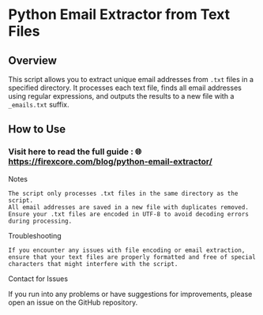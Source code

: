 # Python Email Extractor from Text Files

## Overview
This script allows you to extract unique email addresses from `.txt` files in a specified directory. It processes each text file, finds all email addresses using regular expressions, and outputs the results to a new file with a `_emails.txt` suffix.

## How to Use

### Visit here to read the full guide : 🌐 https://firexcore.com/blog/python-email-extractor/


Notes

    The script only processes .txt files in the same directory as the script.
    All email addresses are saved in a new file with duplicates removed.
    Ensure your .txt files are encoded in UTF-8 to avoid decoding errors during processing.

Troubleshooting

    If you encounter any issues with file encoding or email extraction, ensure that your text files are properly formatted and free of special characters that might interfere with the script.

Contact for Issues

If you run into any problems or have suggestions for improvements, please open an issue on the GitHub repository.
